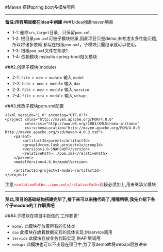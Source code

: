 #Maven 搭建spring boot多模块项目

***
**备注:所有项目都在idea中创建**
###1.idea创建maven项目
   - 1-1:  删除`src`,`target`目录，只保留`pom.xml`
   - 1-2:  根目录`pom.xml`可被子模块继承,因此项目只是demo,未考虑太多性能问题,所以将诸多依赖
           都写在根级`pom.xml`，子模块只需继承就可以使用。
   - 1-3:  根级`pom.xml`文件在附录1
   - 1-4:  依赖模块 mybatis spring-boot相关模块
   
###2.创建子模块(module)

   - 2-1: `file > new > module` 输入 `model`
   - 2-2: `file > new > module` 输入 `dao`
   - 2-3: `file > new > module` 输入 `service`
   - 2-4: `file > new > module` 输入 `webapi`
   
###3.修改子模块pom.xml配置
```   
<?xml version="1.0" encoding="UTF-8"?>
<project xmlns="http://maven.apache.org/POM/4.0.0"
         xmlns:xsi="http://www.w3.org/2001/XMLSchema-instance"
         xsi:schemaLocation="http://maven.apache.org/POM/4.0.0 http://maven.apache.org/xsd/maven-4.0.0.xsd">
    <parent>
        <artifactId>parent</artifactId>
        <groupId>com.luyh.projectv1</groupId>
        <version>1.0-SNAPSHOT</version>
        <relativePath>../pom.xml</relativePath>
    </parent>
    <modelVersion>4.0.0</modelVersion>

    <artifactId>projectv1-model</artifactId>
</project>
```
注意:<font color="red">`<relativePath>../pom.xml</relativePath>`</font>此段必须加上,用来继承父模块


****
**至此,项目的基础结构搭建完毕了,接下来可以来撸代码了,哦哦稍等,我先介绍下各个子module的工作职责吧**

###4.子模块在项目中担任的'工作职责'

  - `model`   此模块存放着所有的实体类
  - `dao`     此模块存放着数据交互的具体实现,供service调用
  - `service` 此模块存放业务代码实现,供API层调用
  - `webapi`  此模块也可以不出现在项目中,为了写demo故将webapi层放进来
    
           